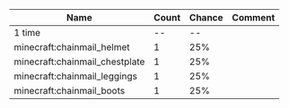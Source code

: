 | Name                           | Count | Chance | Comment |
| ------------------------------ | ----- | ------ | ------- |
| 1 time                         |    -- |     -- |         |
| minecraft:chainmail_helmet     |     1 |    25% |         |
| minecraft:chainmail_chestplate |     1 |    25% |         |
| minecraft:chainmail_leggings   |     1 |    25% |         |
| minecraft:chainmail_boots      |     1 |    25% |         |